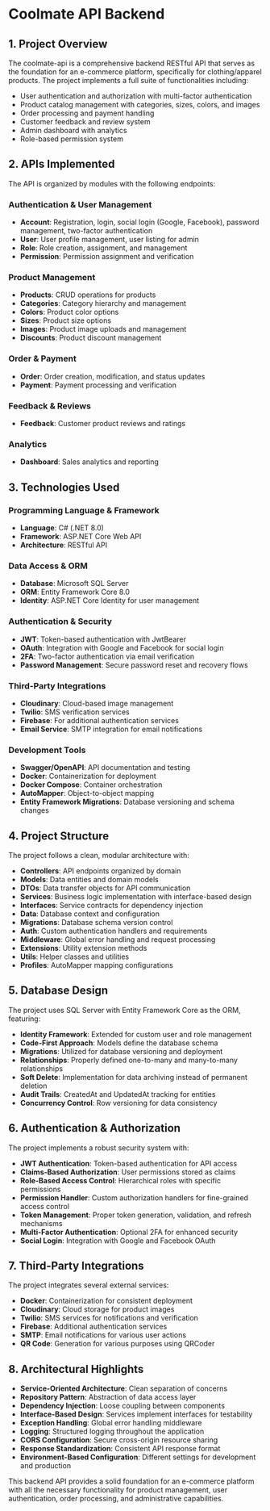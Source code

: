 # Coolmate API Backend

## 1. Project Overview

The coolmate-api is a comprehensive backend RESTful API that serves as the foundation for an e-commerce platform, specifically for clothing/apparel products. The project implements a full suite of functionalities including:

- User authentication and authorization with multi-factor authentication
- Product catalog management with categories, sizes, colors, and images
- Order processing and payment handling
- Customer feedback and review system
- Admin dashboard with analytics
- Role-based permission system

## 2. APIs Implemented

The API is organized by modules with the following endpoints:

### Authentication & User Management
- **Account**: Registration, login, social login (Google, Facebook), password management, two-factor authentication
- **User**: User profile management, user listing for admin
- **Role**: Role creation, assignment, and management
- **Permission**: Permission assignment and verification

### Product Management
- **Products**: CRUD operations for products
- **Categories**: Category hierarchy and management
- **Colors**: Product color options
- **Sizes**: Product size options
- **Images**: Product image uploads and management
- **Discounts**: Product discount management

### Order & Payment
- **Order**: Order creation, modification, and status updates
- **Payment**: Payment processing and verification

### Feedback & Reviews
- **Feedback**: Customer product reviews and ratings

### Analytics
- **Dashboard**: Sales analytics and reporting

## 3. Technologies Used

### Programming Language & Framework
- **Language**: C# (.NET 8.0)
- **Framework**: ASP.NET Core Web API
- **Architecture**: RESTful API

### Data Access & ORM
- **Database**: Microsoft SQL Server
- **ORM**: Entity Framework Core 8.0
- **Identity**: ASP.NET Core Identity for user management

### Authentication & Security
- **JWT**: Token-based authentication with JwtBearer
- **OAuth**: Integration with Google and Facebook for social login
- **2FA**: Two-factor authentication via email verification
- **Password Management**: Secure password reset and recovery flows

### Third-Party Integrations
- **Cloudinary**: Cloud-based image management
- **Twilio**: SMS verification services
- **Firebase**: For additional authentication services
- **Email Service**: SMTP integration for email notifications

### Development Tools
- **Swagger/OpenAPI**: API documentation and testing
- **Docker**: Containerization for deployment
- **Docker Compose**: Container orchestration
- **AutoMapper**: Object-to-object mapping
- **Entity Framework Migrations**: Database versioning and schema changes

## 4. Project Structure

The project follows a clean, modular architecture with:

- **Controllers**: API endpoints organized by domain
- **Models**: Data entities and domain models
- **DTOs**: Data transfer objects for API communication
- **Services**: Business logic implementation with interface-based design
- **Interfaces**: Service contracts for dependency injection
- **Data**: Database context and configuration
- **Migrations**: Database schema version control
- **Auth**: Custom authentication handlers and requirements
- **Middleware**: Global error handling and request processing
- **Extensions**: Utility extension methods
- **Utils**: Helper classes and utilities
- **Profiles**: AutoMapper mapping configurations

## 5. Database Design

The project uses SQL Server with Entity Framework Core as the ORM, featuring:

- **Identity Framework**: Extended for custom user and role management
- **Code-First Approach**: Models define the database schema
- **Migrations**: Utilized for database versioning and deployment
- **Relationships**: Properly defined one-to-many and many-to-many relationships
- **Soft Delete**: Implementation for data archiving instead of permanent deletion
- **Audit Trails**: CreatedAt and UpdatedAt tracking for entities
- **Concurrency Control**: Row versioning for data consistency

## 6. Authentication & Authorization

The project implements a robust security system with:

- **JWT Authentication**: Token-based authentication for API access
- **Claims-Based Authorization**: User permissions stored as claims
- **Role-Based Access Control**: Hierarchical roles with specific permissions
- **Permission Handler**: Custom authorization handlers for fine-grained access control
- **Token Management**: Proper token generation, validation, and refresh mechanisms
- **Multi-Factor Authentication**: Optional 2FA for enhanced security
- **Social Login**: Integration with Google and Facebook OAuth

## 7. Third-Party Integrations

The project integrates several external services:

- **Docker**: Containerization for consistent deployment
- **Cloudinary**: Cloud storage for product images
- **Twilio**: SMS services for notifications and verification
- **Firebase**: Additional authentication services
- **SMTP**: Email notifications for various user actions
- **QR Code**: Generation for various purposes using QRCoder

## 8. Architectural Highlights

- **Service-Oriented Architecture**: Clean separation of concerns
- **Repository Pattern**: Abstraction of data access layer
- **Dependency Injection**: Loose coupling between components
- **Interface-Based Design**: Services implement interfaces for testability
- **Exception Handling**: Global error handling middleware
- **Logging**: Structured logging throughout the application
- **CORS Configuration**: Secure cross-origin resource sharing
- **Response Standardization**: Consistent API response format
- **Environment-Based Configuration**: Different settings for development and production

This backend API provides a solid foundation for an e-commerce platform with all the necessary functionality for product management, user authentication, order processing, and administrative capabilities.